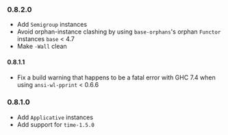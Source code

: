 ### 0.8.2.0

- Add `Semigroup` instances
- Avoid orphan-instance clashing by using `base-orphans`'s orphan `Functor` instances `base` < 4.7
- Make `-Wall` clean

#### 0.8.1.1

- Fix a build warning that happens to be a fatal error with GHC 7.4 when using `ansi-wl-pprint` < 0.6.6

### 0.8.1.0

- Add `Applicative` instances
- Add support for `time-1.5.0`
